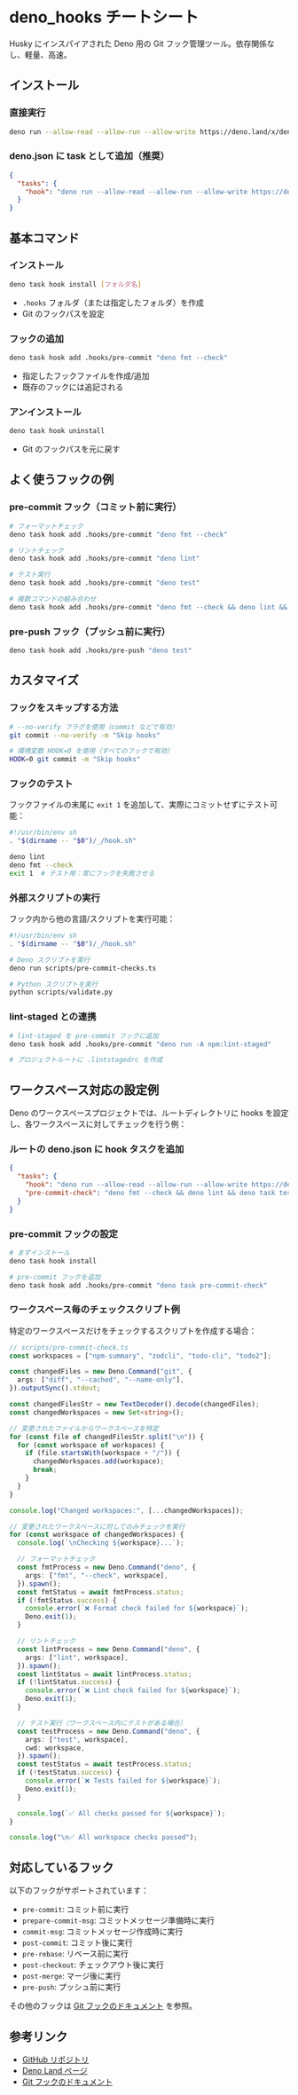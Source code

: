 # deno_hooks チートシート

Husky にインスパイアされた Deno 用の Git
フック管理ツール。依存関係なし、軽量、高速。

## インストール

### 直接実行

```bash
deno run --allow-read --allow-run --allow-write https://deno.land/x/deno_hooks@0.1.1/mod.ts install
```

### deno.json に task として追加（推奨）

```json
{
  "tasks": {
    "hook": "deno run --allow-read --allow-run --allow-write https://deno.land/x/deno_hooks@0.1.1/mod.ts"
  }
}
```

## 基本コマンド

### インストール

```bash
deno task hook install [フォルダ名]
```

- `.hooks` フォルダ（または指定したフォルダ）を作成
- Git のフックパスを設定

### フックの追加

```bash
deno task hook add .hooks/pre-commit "deno fmt --check"
```

- 指定したフックファイルを作成/追加
- 既存のフックには追記される

### アンインストール

```bash
deno task hook uninstall
```

- Git のフックパスを元に戻す

## よく使うフックの例

### pre-commit フック（コミット前に実行）

```bash
# フォーマットチェック
deno task hook add .hooks/pre-commit "deno fmt --check"

# リントチェック
deno task hook add .hooks/pre-commit "deno lint"

# テスト実行
deno task hook add .hooks/pre-commit "deno test"

# 複数コマンドの組み合わせ
deno task hook add .hooks/pre-commit "deno fmt --check && deno lint && deno test"
```

### pre-push フック（プッシュ前に実行）

```bash
deno task hook add .hooks/pre-push "deno test"
```

## カスタマイズ

### フックをスキップする方法

```bash
# --no-verify フラグを使用（commit などで有効）
git commit --no-verify -m "Skip hooks"

# 環境変数 HOOK=0 を使用（すべてのフックで有効）
HOOK=0 git commit -m "Skip hooks"
```

### フックのテスト

フックファイルの末尾に `exit 1` を追加して、実際にコミットせずにテスト可能：

```sh
#!/usr/bin/env sh
. "$(dirname -- "$0")/_/hook.sh"

deno lint
deno fmt --check
exit 1  # テスト用：常にフックを失敗させる
```

### 外部スクリプトの実行

フック内から他の言語/スクリプトを実行可能：

```sh
#!/usr/bin/env sh
. "$(dirname -- "$0")/_/hook.sh"

# Deno スクリプトを実行
deno run scripts/pre-commit-checks.ts

# Python スクリプトを実行
python scripts/validate.py
```

### lint-staged との連携

```bash
# lint-staged を pre-commit フックに追加
deno task hook add .hooks/pre-commit "deno run -A npm:lint-staged"

# プロジェクトルートに .lintstagedrc を作成
```

## ワークスペース対応の設定例

Deno のワークスペースプロジェクトでは、ルートディレクトリに hooks
を設定し、各ワークスペースに対してチェックを行う例：

### ルートの deno.json に hook タスクを追加

```json
{
  "tasks": {
    "hook": "deno run --allow-read --allow-run --allow-write https://deno.land/x/deno_hooks@0.1.1/mod.ts",
    "pre-commit-check": "deno fmt --check && deno lint && deno task test"
  }
}
```

### pre-commit フックの設定

```bash
# まずインストール
deno task hook install

# pre-commit フックを追加
deno task hook add .hooks/pre-commit "deno task pre-commit-check"
```

### ワークスペース毎のチェックスクリプト例

特定のワークスペースだけをチェックするスクリプトを作成する場合：

```typescript
// scripts/pre-commit-check.ts
const workspaces = ["npm-summary", "zodcli", "todo-cli", "todo2"];

const changedFiles = new Deno.Command("git", {
  args: ["diff", "--cached", "--name-only"],
}).outputSync().stdout;

const changedFilesStr = new TextDecoder().decode(changedFiles);
const changedWorkspaces = new Set<string>();

// 変更されたファイルからワークスペースを特定
for (const file of changedFilesStr.split("\n")) {
  for (const workspace of workspaces) {
    if (file.startsWith(workspace + "/")) {
      changedWorkspaces.add(workspace);
      break;
    }
  }
}

console.log("Changed workspaces:", [...changedWorkspaces]);

// 変更されたワークスペースに対してのみチェックを実行
for (const workspace of changedWorkspaces) {
  console.log(`\nChecking ${workspace}...`);

  // フォーマットチェック
  const fmtProcess = new Deno.Command("deno", {
    args: ["fmt", "--check", workspace],
  }).spawn();
  const fmtStatus = await fmtProcess.status;
  if (!fmtStatus.success) {
    console.error(`❌ Format check failed for ${workspace}`);
    Deno.exit(1);
  }

  // リントチェック
  const lintProcess = new Deno.Command("deno", {
    args: ["lint", workspace],
  }).spawn();
  const lintStatus = await lintProcess.status;
  if (!lintStatus.success) {
    console.error(`❌ Lint check failed for ${workspace}`);
    Deno.exit(1);
  }

  // テスト実行（ワークスペース内にテストがある場合）
  const testProcess = new Deno.Command("deno", {
    args: ["test", workspace],
    cwd: workspace,
  }).spawn();
  const testStatus = await testProcess.status;
  if (!testStatus.success) {
    console.error(`❌ Tests failed for ${workspace}`);
    Deno.exit(1);
  }

  console.log(`✅ All checks passed for ${workspace}`);
}

console.log("\n✅ All workspace checks passed");
```

## 対応しているフック

以下のフックがサポートされています：

- `pre-commit`: コミット前に実行
- `prepare-commit-msg`: コミットメッセージ準備時に実行
- `commit-msg`: コミットメッセージ作成時に実行
- `post-commit`: コミット後に実行
- `pre-rebase`: リベース前に実行
- `post-checkout`: チェックアウト後に実行
- `post-merge`: マージ後に実行
- `pre-push`: プッシュ前に実行

その他のフックは [Git フックのドキュメント](https://git-scm.com/docs/githooks)
を参照。

## 参考リンク

- [GitHub リポジトリ](https://github.com/Yakiyo/deno_hooks)
- [Deno Land ページ](https://deno.land/x/deno_hooks)
- [Git フックのドキュメント](https://git-scm.com/docs/githooks)

